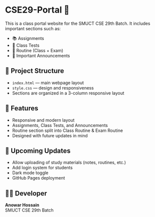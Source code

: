 # CSE29-Portal 🚀

This is a class portal website for the SMUCT CSE 29th Batch. It includes important sections such as:

- 📚 Assignments
- 📝 Class Tests
- 📅 Routine (Class + Exam)
- 📢 Important Announcements


## 📂 Project Structure

- `index.html` — main webpage layout
- `style.css` — design and responsiveness
- Sections are organized in a 3-column responsive layout


## 📌 Features

- Responsive and modern layout
- Assignments, Class Tests, and Announcements
- Routine section split into Class Routine & Exam Routine
- Designed with future updates in mind


## 🔧 Upcoming Updates

- Allow uploading of study materials (notes, routines, etc.)
- Add login system for students
- Dark mode toggle
- GitHub Pages deployment


## 👨‍💻 Developer
**Anowar Hossain**  
SMUCT CSE 29th Batch  

